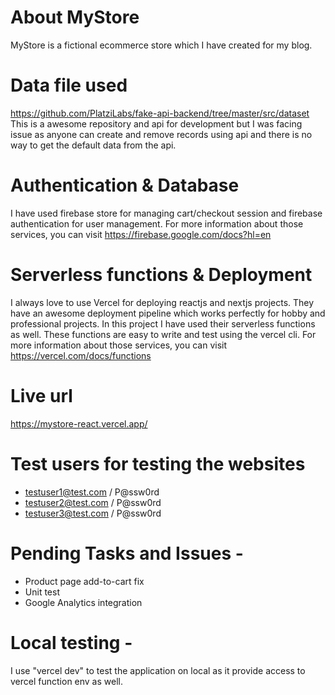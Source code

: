# About MyStore

MyStore is a fictional ecommerce store which I have created for my blog.

# Data file used

https://github.com/PlatziLabs/fake-api-backend/tree/master/src/dataset
This is a awesome repository and api for development but I was facing issue as anyone can create and remove records using api and there is no way to get the default data from the api.

# Authentication & Database

I have used firebase store for managing cart/checkout session and firebase authentication for user management. For more information about those services, you can visit https://firebase.google.com/docs?hl=en

# Serverless functions & Deployment

I always love to use Vercel for deploying reactjs and nextjs projects. They have an awesome deployment pipeline which works perfectly for hobby and professional projects. In this project I have used their serverless functions as well. These functions are easy to write and test using the vercel cli. For more information about those services, you can visit https://vercel.com/docs/functions

# Live url

https://mystore-react.vercel.app/

# Test users for testing the websites

- testuser1@test.com / P@ssw0rd
- testuser2@test.com / P@ssw0rd
- testuser3@test.com / P@ssw0rd

# Pending Tasks and Issues -

- Product page add-to-cart fix
- Unit test
- Google Analytics integration

# Local testing -

I use "vercel dev" to test the application on local as it provide access to vercel function env as well.
